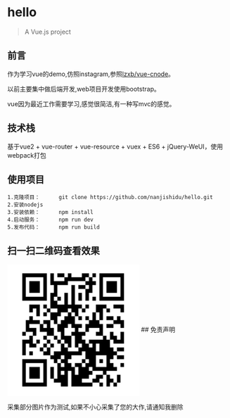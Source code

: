 # hello

> A Vue.js project
 
## 前言

作为学习vue的demo,仿照instagram,参照[lzxb/vue-cnode](https://github.com/lzxb/vue-cnode)。

以前主要集中做后端开发,web项目开发使用bootstrap。

vue因为最近工作需要学习,感觉很简洁,有一种写mvc的感觉。

## 技术栈

基于vue2 + vue-router + vue-resource + vuex + ES6 + jQuery-WeUI，使用webpack打包

## 使用项目
```
1.克隆项目：      git clone https://github.com/nanjishidu/hello.git
2.安装nodejs
3.安装依赖：      npm install
4.启动服务：      npm run dev
5.发布代码：      npm run build
```
## 扫一扫二维码查看效果
 <img src="shot/1.jpg" width = "300" height = "300" alt="shot" align=center />
## 免责声明

采集部分图片作为测试,如果不小心采集了您的大作,请通知我删除
